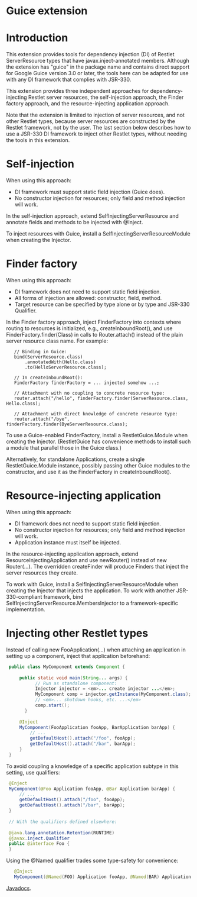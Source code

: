 Guice extension
=================

Introduction
============

This extension provides tools for dependency injection (DI) of Restlet ServerResource types that have 
javax.inject-annotated members. 
Although the extension has "guice" in the package name and contains direct support for Google Guice 
version 3.0 or later, the tools here can be adapted for use with any DI framework that complies with JSR-330.

This extension provides three independent approaches for dependency-injecting Restlet server resources, the self-injection approach, the Finder factory approach, and the resource-injecting application approach.

Note that the extension is limited to injection of server resources, and not other Restlet types, because server resources are constructed by the Restlet framework, not by the user. The last section below describes how to use a JSR-330 DI framework to inject other Restlet types, without needing the tools in this extension.

Self-injection
==============
When using this approach:
- DI framework must support static field injection (Guice does).
- No constructor injection for resources; only field and method injection will work.

In the self-injection approach, extend SelfInjectingServerResource and annotate 
fields and methods to be injected with @Inject.

To inject resources with Guice, install a SelfInjectingServerResourceModule when creating the Injector.

Finder factory
==============

When using this approach:
- DI framework does not need to support static field injection.
- All forms of injection are allowed: constructor, field, method.
- Target resource can be specified by type alone or by type and JSR-330 Qualifier.

In the Finder factory approach, inject FinderFactory into contexts where routing to resources is initialized, e.g., createInboundRoot(), and use FinderFactory.finder(Class) in calls to Router.attach() instead of the plain server resource class name. For example:

```
   // Binding in Guice:
   bind(ServerResource.class)
       .annotatedWith(Hello.class)
       .to(HelloServerResource.class);
 
   // In createInboundRoot():
   FinderFactory finderFactory = ... injected somehow ...;
 
   // Attachment with no coupling to concrete resource type:
   router.attach("/hello", finderFactory.finder(ServerResource.class, Hello.class);
 
   // Attachment with direct knowledge of concrete resource type:
   router.attach("/bye", finderFactory.finder(ByeServerResource.class);
```

To use a Guice-enabled FinderFactory, install a RestletGuice.Module when creating the Injector. (RestletGuice has convenience methods to install such a module that parallel those in the Guice class.)

Alternatively, for standalone Applications, create a single RestletGuice.Module instance, possibly passing other Guice modules to the constructor, and use it as the FinderFactory in createInboundRoot().

Resource-injecting application
==============================

When using this approach:
- DI framework does not need to support static field injection.
- No constructor injection for resources; only field and method injection will work.
- Application instance must itself be injected.

In the resource-injecting application approach, extend ResourceInjectingApplication and use newRouter() instead of new Router(...). The overridden createFinder will produce Finders that inject the server resources they create.

To work with Guice, install a SelfInjectingServerResourceModule when creating the Injector that injects the application. To work with another JSR-330-compliant framework, bind SelfInjectingServerResource.MembersInjector to a framework-specific implementation.

Injecting other Restlet types
=============================

Instead of calling new FooApplication(...) when attaching an application in setting up a component, inject that application beforehand:

```java
 public class MyComponent extends Component {
 
     public static void main(String... args) {
           // Run as standalone component:
           Injector injector = <em>... create injector ...</em>;
           MyComponent comp = injector.getInstance(MyComponent.class);
           // <em>... shutdown hooks, etc. ...</em>
           comp.start();
       }
 
     @Inject
     MyComponent(FooApplication fooApp, BarApplication barApp) {
         // ...
         getDefaultHost().attach("/foo", fooApp);
         getDefaultHost().attach("/bar", barApp);
     }
 }
```

To avoid coupling a knowledge of a specific application subtype in this setting, use qualifiers:

```java
 @Inject
 MyComponent(@Foo Application fooApp, @Bar Application barApp) {
     // ...
     getDefaultHost().attach("/foo", fooApp);
     getDefaultHost().attach("/bar", barApp);
 }
 
 // With the qualifiers defined elsewhere:
 
 @java.lang.annotation.Retention(RUNTIME)
 @javax.inject.Qualifier
 public @interface Foo {
 }
```

Using the @Named qualifier trades some type-safety for convenience:

```java
   @Inject
   MyComponent(@Named(FOO) Application fooApp, @Named(BAR) Application barApp) ...
```

[Javadocs](javadocs://jse/ext/org/restlet/ext/guice/package-summary.html).

